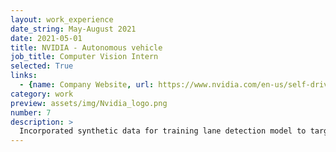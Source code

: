 ```yaml
---
layout: work_experience
date_string: May-August 2021
date: 2021-05-01
title: NVIDIA - Autonomous vehicle
job_title: Computer Vision Intern
selected: True
links:
  - {name: Company Website, url: https://www.nvidia.com/en-us/self-driving-cars/}
category: work
preview: assets/img/Nvidia_logo.png
number: 7
description: >
  Incorporated synthetic data for training lane detection model to target challenging scenarios
---
```

